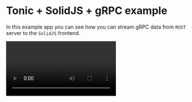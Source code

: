 # Tonic + SolidJS + gRPC example

In this example app you can see how you can stream gRPC data from `RUST` server to the `SolidJS` frontend.


<video src="https://github.com/slavskrit/totoronic/blob/master/video.webm?raw=true" controls="controls" style="max-width: 730px;">
</video>